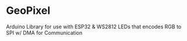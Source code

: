 # GeoPixel
Arduino Library for use with ESP32 &amp; WS2812 LEDs that encodes RGB to SPI w/ DMA for Communication
